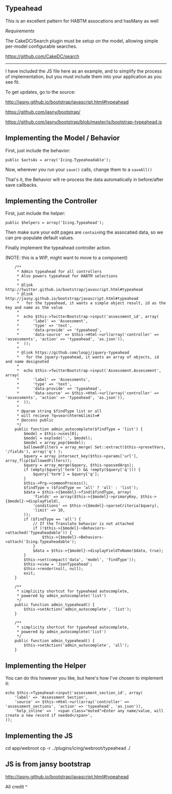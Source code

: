 Typeahead
----------------

This is an excellent pattern for HABTM assocations and hasMany as well

*Requirements*

The CakeDC/Search plugin must be setup on the model, allowing simple per-model configurable
searches.

https://github.com/CakeDC/search


---------------

I have included the JS file here as an example, and to simplify the
process of implementation, but you must include them into your application as
you see fit.

To get updates, go to the source:

http://jasny.github.io/bootstrap/javascript.html#typeahead

https://github.com/jasny/bootstrap/

https://github.com/jasny/bootstrap/blob/master/js/bootstrap-typeahead.js


Implementing the Model / Behavior
------------------

First, just include the behavior:

```
public $actsAs = array('Icing.Typeaheadable');
```

Now, wherever you run your `save()` calls, change them to a `saveAll()`

That's it, the Behavior will re-process the data automatically in before/after
save callbacks.


Implementing the Controller
------------------

First, just include the helper:

```
public $helpers = array('Icing.Typeahead');
```

Then make sure your edit pages are `contain`ing the assocatied data, so we can
pre-populate default values.

Finally implement the typeahead controller action.

(NOTE: this is a WIP, might want to move to a component)

```
	/**
	 * Admin typeahead for all controllers
	 * Also powers typeahead for HABTM selections
	 *
	 * @link http://twitter.github.io/bootstrap/javascript.html#typeahead
	 * @link http://jasny.github.io/bootstrap/javascript.html#typeahead
	 *   for the typeahead, it wants a simple object result, id as the key and name as the value
	 *
	 *	echo $this->TwitterBootstrap->input('assessment_id', array(
	 *		'label' => 'Assessment',
	 *		'type' => 'text',
	 *		'data-provide' => 'typeahead',
	 *		'data-source' => $this->Html->url(array('controller' => 'assessments', 'action' => 'typeahead', 'as.json')),
	 *	));
	 *
	 * @link https://github.com/loopj/jquery-typeahead
	 *   for the jquery-typeahead, it wants an array of objects, id and name designated
	 *
	 *	echo $this->TwitterBootstrap->input('Assessment.Assessment', array(
	 *		'label' => 'Assessments',
	 *		'type' => 'text',
	 *		'data-provide' => 'typeahead',
	 *		'data-source' => $this->Html->url(array('controller' => 'assessments', 'action' => 'typeahead', 'as.json')),
	 *	));
	 *
	 * @param string $findType list or all
	 * will recieve ?q=searchterm&limit=#
	 * @access public
	 */
	public function admin_autocomplete($findType = 'list') {
		$model = $this->uses[0];
		$model = explode('.', $model);
		$model = array_pop($model);
		$allowedFilters = array_merge( Set::extract($this->presetVars, '/fields'), array('q') );
		$query = array_intersect_key($this->params['url'], array_flip($allowedFilters));
		$query = array_merge($query, $this->passedArgs);
		if (empty($query['term']) && !empty($query['q'])) {
			$query['term'] = $query['q'];
		}
		$this->Prg->commonProcess();
		$findType = ($findType == 'all' ? 'all' : 'list');
		$data = $this->{$model}->find($findType, array(
			'fields' => array($this->{$model}->primaryKey, $this->{$model}->displayField),
			'conditions' => $this->{$model}->parseCriteria($query),
			'limit' => 10,
		));
		if ($findType == 'all') {
			// If the Translate behavior is not attached
			if (!$this->{$model}->Behaviors->attached('Typeaheadable')) {
				$this->{$model}->Behaviors->attach('Icing.Typeaheadable');
			}
			$data = $this->{$model}->displayFieldToName($data, true);
		}
		$this->set(compact('data', 'model', 'findType'));
		$this->view = 'JsonTypeahead';
		$this->render(null, null);
		exit;
	}

	/**
	 * simplicity shortcut for typeahead autocomplete,
	 * powered by admin_autocomplete('list')
	 */
	public function admin_typeahead() {
		$this->setAction('admin_autocomplete', 'list');
	}

	/**
	 * simplicity shortcut for typeahead autocomplete,
	 * powered by admin_autocomplete('list')
	 */
	public function admin_typeahead() {
		$this->setAction('admin_autocomplete', 'all');
	}
```




Implementing the Helper
------------------

You can do this however you like, but here's how I've chosen to implement it:

```
echo $this->Typeahead->input('assessment_section_id', array(
	'label' => 'Assessment Section',
	'source' => $this->Html->url(array('controller' => 'assessment_sections', 'action' => 'typeahead', 'as.json')),
	'help_inline' => ' <span class="muted">Enter any name/value, will create a new record if needed</span>',
));
```

Implementing the JS
--------------

cd app/webroot
cp -r ../plugins/icing/webroot/typeahead ./

JS is from jansy bootstrap
---------------

http://jasny.github.io/bootstrap/javascript.html#typeahead

All credit ^


